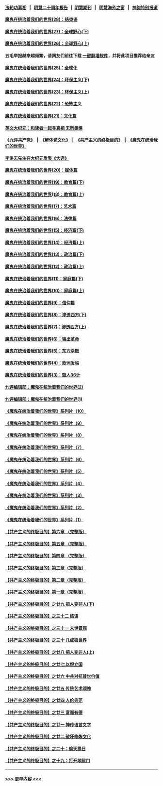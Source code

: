 #### [法轮功真相](https://github.com/gfw-breaker/truth/blob/master/README.md?t=0) &nbsp;&nbsp;|&nbsp;&nbsp; [明慧二十周年报告](https://github.com/gfw-breaker/mh-reports/blob/master/README.md?t=0) &nbsp;&nbsp;|&nbsp;&nbsp;[明慧期刊](https://github.com/gfw-breaker/mh-qikan) &nbsp;&nbsp;|&nbsp;&nbsp; [明慧海外之窗](https://github.com/gfw-breaker/mh-news/blob/master/README.md?t=0) &nbsp;&nbsp;|&nbsp;&nbsp; [神韵特别报道](https://github.com/gfw-breaker/mh-news/blob/master/shenyun.md?t=0)
#### [魔鬼在统治着我们的世界(28)：结束语](../pages/nsc422/n10936246.md?t=06131052) 
#### [魔鬼在统治着我们的世界(27)：全球野心(下)](../pages/nsc422/n10928319.md?t=06131052) 
#### [魔鬼在统治着我们的世界(26)：全球野心(上)](../pages/nsc422/n10900318.md?t=06131052) 
#### 五毛举报越来越频繁，请网友们前往下载 [一键翻墙软件](https://github.com/gfw-breaker/ssr-accounts)，并将此项目推荐给亲友
#### [魔鬼在统治着我们的世界(25)：全球化](../pages/nsc422/n10788205.md?t=06131052) 
#### [魔鬼在统治着我们的世界(24)：环保主义(下)](../pages/nsc422/n10695307.md?t=06131052) 
#### [魔鬼在统治着我们的世界(23)：环保主义(上)](../pages/nsc422/n10688613.md?t=06131052) 
#### [魔鬼在统治着我们的世界(22)：恐怖主义](../pages/nsc422/n10614727.md?t=06131052) 
#### [魔鬼在统治着我们的世界(21)：文化篇](../pages/nsc422/n10597706.md?t=06131052) 
#### [英文大纪元：和读者一起寻真相 无所畏惧](../pages/nsc422/n12542027.md?t=06131052) 
#### [《九评共产党》](https://github.com/begood0513/9ping.md/blob/master/README.md) &nbsp;|&nbsp; [《解体党文化》](../../../../jtdwh.md/blob/master/README.md)  &nbsp;|&nbsp; [《共产主义的终极目的》](../../../../gczydzjmd.md/blob/master/README.md) &nbsp;|&nbsp; [《魔鬼在统治我们的世界》](../../../../mgztzwmdsj.md/blob/master/README.md) 
#### [李洪志先生在大纪元发表《大选》](../pages/nsc422/n12534746.md?t=06131052) 
#### [魔鬼在统治着我们的世界(20)：媒体篇](../pages/nsc422/n10586579.md?t=06131052) 
#### [魔鬼在统治着我们的世界(19)：教育篇(下)](../pages/nsc422/n10564808.md?t=06131052) 
#### [魔鬼在统治着我们的世界(18)：教育篇(上)](../pages/nsc422/n10526970.md?t=06131052) 
#### [魔鬼在统治着我们的世界(17)：艺术篇](../pages/nsc422/n10499093.md?t=06131052) 
#### [魔鬼在统治着我们的世界(16)：法律篇](../pages/nsc422/n10485969.md?t=06131052) 
#### [魔鬼在统治着我们的世界(15)：经济篇(下)](../pages/nsc422/n10469975.md?t=06131052) 
#### [魔鬼在统治着我们的世界(14)：经济篇(上)](../pages/nsc422/n10457370.md?t=06131052) 
#### [魔鬼在统治着我们的世界(13)：政治篇(下)](../pages/nsc422/n10448270.md?t=06131052) 
#### [魔鬼在统治着我们的世界(12)：政治篇(上)](../pages/nsc422/n10444576.md?t=06131052) 
#### [魔鬼在统治着我们的世界(11)：家庭篇(下)](../pages/nsc422/n10440961.md?t=06131052) 
#### [魔鬼在统治着我们的世界(10)：家庭篇(上)](../pages/nsc422/n10435448.md?t=06131052) 
#### [魔鬼在统治着我们的世界(9)：信仰篇](../pages/nsc422/n10432159.md?t=06131052) 
#### [魔鬼在统治着我们的世界(8)：渗透西方(下)](../pages/nsc422/n10429603.md?t=06131052) 
#### [魔鬼在统治着我们的世界(7)：渗透西方(上)](../pages/nsc422/n10426013.md?t=06131052) 
#### [魔鬼在统治着我们的世界(6)：输出革命](../pages/nsc422/n10421536.md?t=06131052) 
#### [魔鬼在统治着我们的世界(5)：东方杀戮](../pages/nsc422/n10417707.md?t=06131052) 
#### [魔鬼在统治着我们的世界(4)：欧洲发端](../pages/nsc422/n10414890.md?t=06131052) 
#### [魔鬼在统治着我们的世界(3)：毁人36计](../pages/nsc422/n10411583.md?t=06131052) 
#### [九评编辑部：魔鬼在统治着我们的世界(2)](../pages/nsc422/n10410036.md?t=06131052) 
#### [九评编辑部：魔鬼在统治着我们的世界(1)](../pages/nsc422/n10406825.md?t=06131052) 
#### [《魔鬼在统治着我们的世界》系列片（10）](../pages/nsc422/n12292670.md?t=06131052) 
#### [《魔鬼在统治着我们的世界》系列片（9）](../pages/nsc422/n12290859.md?t=06131052) 
#### [《魔鬼在统治着我们的世界》系列片（8）](../pages/nsc422/n12287445.md?t=06131052) 
#### [《魔鬼在统治着我们的世界》系列片（7）](../pages/nsc422/n12283425.md?t=06131052) 
#### [《魔鬼在统治着我们的世界》系列片（6）](../pages/nsc422/n12282314.md?t=06131052) 
#### [《魔鬼在统治着我们的世界》系列片（5）](../pages/nsc422/n12281419.md?t=06131052) 
#### [《魔鬼在统治着我们的世界》系列片（4）](../pages/nsc422/n12274024.md?t=06131052) 
#### [《魔鬼在统治着我们的世界》系列片（3）](../pages/nsc422/n12271322.md?t=06131052) 
#### [《魔鬼在统治着我们的世界》系列片（2）](../pages/nsc422/n12269049.md?t=06131052) 
#### [《魔鬼在统治着我们的世界》系列片（1）](../pages/nsc422/n12267575.md?t=06131052) 
#### [【共产主义的终极目的】第六章 （完整版）](../pages/nsc422/n11428913.md?t=06131052) 
#### [【共产主义的终极目的】第五章 （完整版）](../pages/nsc422/n11428912.md?t=06131052) 
#### [【共产主义的终极目的】第四章 （完整版）](../pages/nsc422/n11428907.md?t=06131052) 
#### [【共产主义的终极目的】第三章（完整版）](../pages/nsc422/n11428848.md?t=06131052) 
#### [【共产主义的终极目的】第二章（完整版）](../pages/nsc422/n11428831.md?t=06131052) 
#### [【共产主义的终极目的】第一章（完整版）](../pages/nsc422/n11417651.md?t=06131052) 
#### [【共产主义的终极目的】之廿九 把人变非人(下)](../pages/nsc422/n11344140.md?t=06131052) 
#### [【共产主义的终极目的】之三十二 结语](../pages/nsc422/n11360535.md?t=06131052) 
#### [【共产主义的终极目的】之三十一 末世景观](../pages/nsc422/n11351129.md?t=06131052) 
#### [【共产主义的终极目的】之三十 几成狼世界](../pages/nsc422/n11348280.md?t=06131052) 
#### [【共产主义的终极目的】之廿八 把人变非人(上)](../pages/nsc422/n11340492.md?t=06131052) 
#### [【共产主义的终极目的】之廿七 以恨立国](../pages/nsc422/n11336944.md?t=06131052) 
#### [【共产主义的终极目的】之廿六 中共对抗普世价值](../pages/nsc422/n11324785.md?t=06131052) 
#### [【共产主义的终极目的】之廿五 传统艺术颂神](../pages/nsc422/n11296396.md?t=06131052) 
#### [【共产主义的终极目的】之廿四 人伦典范](../pages/nsc422/n11296397.md?t=06131052) 
#### [【共产主义的终极目的】之廿三 富而有德](../pages/nsc422/n11283598.md?t=06131052) 
#### [【共产主义的终极目的】之廿一 神传语言文字](../pages/nsc422/n11263265.md?t=06131052) 
#### [【共产主义的终极目的】之廿二 破坏修炼文化](../pages/nsc422/n11245728.md?t=06131052) 
#### [【共产主义的终极目的】之二十：偷天换日](../pages/nsc422/n11238846.md?t=06131052) 
#### [【共产主义的终极目的】之十九：打开地狱门](../pages/nsc422/n11206376.md?t=06131052) 

----
#### [ >>> 更早内容 <<< ](../indexes/nsc422-earlier.md)

